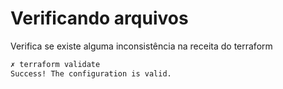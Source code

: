 # Verificando arquivos

Verifica se existe alguma inconsistência na receita do terraform

```bash
✗ terraform validate 
Success! The configuration is valid.
```
